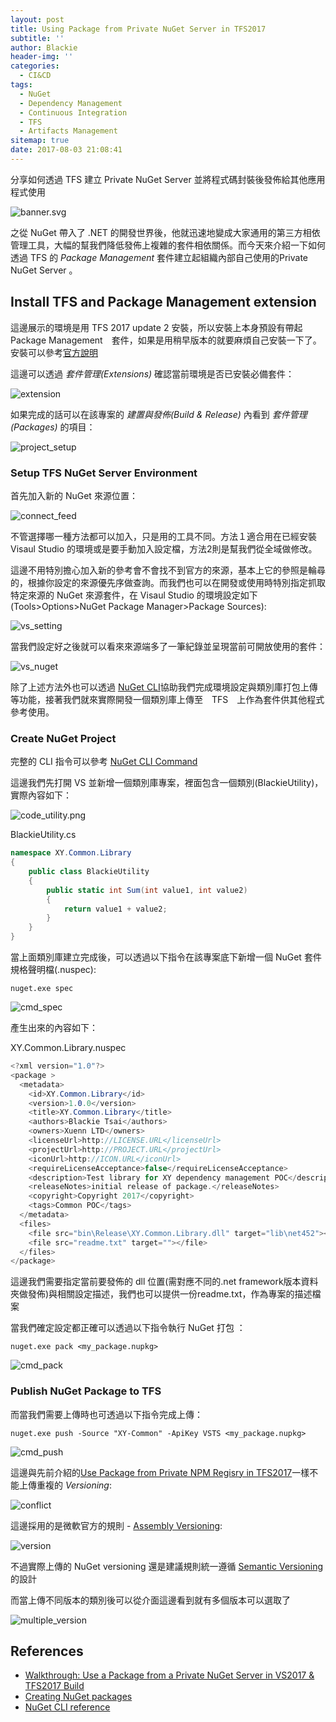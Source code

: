 ```yaml
---
layout: post
title: Using Package from Private NuGet Server in TFS2017
subtitle: ''
author: Blackie
header-img: ''
categories:
  - CI&CD
tags:
  - NuGet
  - Dependency Management
  - Continuous Integration
  - TFS
  - Artifacts Management
sitemap: true
date: 2017-08-03 21:08:41
---
```


分享如何透過 TFS 建立 Private NuGet Server 並將程式碼封裝後發佈給其他應用程式使用

<!-- More -->

![banner.svg](banner.svg)

之從 NuGet 帶入了 .NET 的開發世界後，他就迅速地變成大家通用的第三方相依管理工具，大幅的幫我們降低發佈上複雜的套件相依關係。而今天來介紹一下如何透過 TFS 的 *Package Management* 套件建立起組織內部自己使用的Private NuGet Server 。

## Install TFS and Package Management extension ##

這邊展示的環境是用 TFS 2017 update 2 安裝，所以安裝上本身預設有帶起  Package Management　套件，如果是用稍早版本的就要麻煩自己安裝一下了。安裝可以參考[官方說明](https://www.visualstudio.com/en-us/docs/package/install)

這邊可以透過 *套件管理(Extensions)* 確認當前環境是否已安裝必備套件：

![extension](extension.png)

如果完成的話可以在該專案的 *建置與發佈(Build & Release)* 內看到 *套件管理(Packages)* 的項目：

![project_setup](project_setup.png)

### Setup TFS NuGet Server Environment ###

首先加入新的 NuGet 來源位置：

![connect_feed](connect_feed.png)

不管選擇哪一種方法都可以加入，只是用的工具不同。方法１適合用在已經安裝 Visaul Studio 的環境或是要手動加入設定檔，方法2則是幫我們從全域做修改。

這邊不用特別擔心加入新的參考會不會找不到官方的來源，基本上它的參照是輪尋的，根據你設定的來源優先序做查詢。而我們也可以在開發或使用時特別指定抓取特定來源的 NuGet 來源套件，在 Visaul Studio 的環境設定如下(Tools>Options>NuGet Package Manager>Package Sources):

![vs_setting](vs_setting.png)

當我們設定好之後就可以看來來源端多了一筆紀錄並呈現當前可開放使用的套件：

![vs_nuget](vs_nuget.png)

除了上述方法外也可以透過 [NuGet CLI](https://docs.microsoft.com/en-us/nuget/guides/install-nuget)協助我們完成環境設定與類別庫打包上傳等功能，接著我們就來實際開發一個類別庫上傳至　TFS　上作為套件供其他程式參考使用。

### Create NuGet Project ###

完整的 CLI 指令可以參考 [NuGet CLI Command](https://docs.microsoft.com/en-us/nuget/tools/nuget-exe-cli-reference)

這邊我們先打開 VS 並新增一個類別庫專案，裡面包含一個類別(BlackieUtility)，實際內容如下：

![code_utility.png](code_utility.png)

BlackieUtility.cs
```csharp
namespace XY.Common.Library
{
    public class BlackieUtility
    {
        public static int Sum(int value1, int value2)
        {
            return value1 + value2;
        }
    }
}
```

當上面類別庫建立完成後，可以透過以下指令在該專案底下新增一個 NuGet 套件規格聲明檔(.nuspec):

    nuget.exe spec

![cmd_spec](cmd_spec.png)

產生出來的內容如下：

XY.Common.Library.nuspec
```csharp
<?xml version="1.0"?>
<package >
  <metadata>
    <id>XY.Common.Library</id>
    <version>1.0.0</version>
    <title>XY.Common.Library</title>
    <authors>Blackie Tsai</authors>
    <owners>Xuenn LTD</owners>
    <licenseUrl>http://LICENSE.URL</licenseUrl>
    <projectUrl>http://PROJECT.URL</projectUrl>
    <iconUrl>http://ICON.URL</iconUrl>
    <requireLicenseAcceptance>false</requireLicenseAcceptance>
    <description>Test library for XY dependency management POC</description>
    <releaseNotes>initial release of package.</releaseNotes>
    <copyright>Copyright 2017</copyright>
    <tags>Common POC</tags>
  </metadata>
  <files>
    <file src="bin\Release\XY.Common.Library.dll" target="lib\net452"></file>
    <file src="readme.txt" target=""></file>
  </files>
</package>
```

這邊我們需要指定當前要發佈的 dll 位置(需對應不同的.net framework版本資料夾做發佈)與相關設定描述，我們也可以提供一份readme.txt，作為專案的描述檔案

當我們確定設定都正確可以透過以下指令執行 NuGet 打包 ：

    nuget.exe pack <my_package.nupkg>

![cmd_pack](cmd_pack.png)

### Publish NuGet Package to TFS ###

而當我們需要上傳時也可透過以下指令完成上傳：

    nuget.exe push -Source "XY-Common" -ApiKey VSTS <my_package.nupkg>

![cmd_push](cmd_push.png)

這邊與先前介紹的[Use Package from Private NPM Regisry in TFS2017](http://blackie1019.github.io/2017/08/06/Using-Package-from-Private-NPM-Registry-in-TFS2017/)一樣不能上傳重複的 *Versioning*:

![conflict](conflict.png)

這邊採用的是微軟官方的規則 - [Assembly Versioning](https://docs.microsoft.com/en-us/dotnet/framework/app-domains/assembly-versioning):

![version](version.png)

不過實際上傳的 NuGet versioning 還是建議規則統一遵循 [Semantic Versioning](http://semver.org/) 的設計

而當上傳不同版本的類別後可以從介面這邊看到就有多個版本可以選取了

![multiple_version](multiple_version.png)

## References ##
- [Walkthrough: Use a Package from a Private NuGet Server in VS2017 & TFS2017 Build](https://www.benday.com/2017/05/03/walkthrough-use-a-package-from-a-private-nuget-server-in-tfs2017/)
- [Creating NuGet packages](https://docs.microsoft.com/en-us/nuget/create-packages/creating-a-package)
- [NuGet CLI reference](https://docs.microsoft.com/en-us/nuget/tools/nuget-exe-cli-reference#spec)